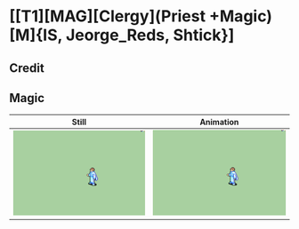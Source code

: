 # [\[T1\]\[MAG\]\[Clergy\]\(Priest +Magic\)\[M\]{IS, Jeorge_Reds, Shtick}]

## Credit


	
## Magic

| Still | Animation |
| :---: | :-------: |
| ![Magic still](./Magic_000.png) | ![Magic animation](./Magic.gif) |
